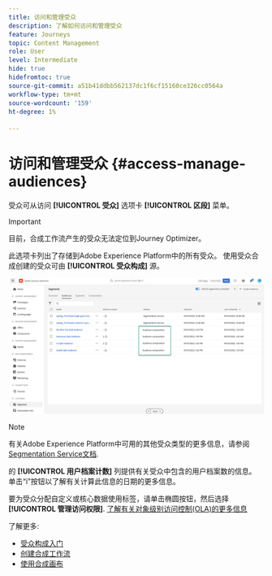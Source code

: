 ```yaml
---
title: 访问和管理受众
description: 了解如何访问和管理受众
feature: Journeys
topic: Content Management
role: User
level: Intermediate
hide: true
hidefromtoc: true
source-git-commit: a51b41ddbb562137dc1f6cf15160ce326cc0564a
workflow-type: tm+mt
source-wordcount: '159'
ht-degree: 1%

---
```



# 访问和管理受众 {#access-manage-audiences}

受众可从访问 **[!UICONTROL 受众]** 选项卡 **[!UICONTROL 区段]** 菜单。

>[!IMPORTANT]
>
>目前，合成工作流产生的受众无法定位到Journey Optimizer。

此选项卡列出了存储到Adobe Experience Platform中的所有受众。 使用受众合成创建的受众可由 **[!UICONTROL 受众构成]** 源。

![](assets/audiences-list.png)

>[!NOTE]
>
>有关Adobe Experience Platform中可用的其他受众类型的更多信息，请参阅 [Segmentation Service文档](https://experienceleague.adobe.com/docs/experience-platform/segmentation/ui/overview.html).

的 **[!UICONTROL 用户档案计数]** 列提供有关受众中包含的用户档案数的信息。 单击“i”按钮以了解有关计算此信息的日期的更多信息。

要为受众分配自定义或核心数据使用标签，请单击椭圆按钮，然后选择 **[!UICONTROL 管理访问权限]**. [了解有关对象级别访问控制(OLA)的更多信息](../administration/object-based-access.md)

<!--
-edit an audience?
-->

了解更多:

* [受众构成入门](get-started-audience-orchestration.md)
* [创建合成工作流](create-compositions.md)
* [使用合成画布](composition-canvas.md)
